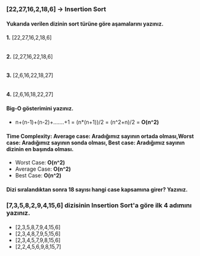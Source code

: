 ### [22,27,16,2,18,6] -> Insertion Sort

#### Yukarıda verilen dizinin sort türüne göre aşamalarını yazınız.
#### 

**1.** [22,27,16,2,18,6] 
######
**2.** [2,27,16,22,18,6]
######
**3.** [2,6,16,22,18,27]
######
**4.** [2,6,16,18,22,27]

#### Big-O gösterimini yazınız.

#### 

- n+(n-1)+(n-2)+.......+1 = (n*(n+1))/2 = (n^2+n)/2 = **O(n^2)**

#### Time Complexity: Average case: Aradığımız sayının ortada olması,Worst case: Aradığımız sayının sonda olması, Best case: Aradığımız sayının dizinin en başında olması.

- Worst Case: **O(n^2)**
- Average Case: **O(n^2)**
- Best Case: **O(n^2)**

#### Dizi sıralandıktan sonra 18 sayısı hangi case kapsamına girer? Yazınız.

### [7,3,5,8,2,9,4,15,6] dizisinin Insertion Sort'a göre ilk 4 adımını yazınız.
####
- [2,3,5,8,7,9,4,15,6]
- [2,3,4,8,7,9,5,15,6]
- [2,3,4,5,7,9,8,15,6]
- [2,2,4,5,6,9,8,15,7]

